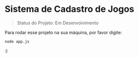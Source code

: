 # Sistema de Cadastro de Jogos

> Status do Projeto: Em Desenvolvimento

Para rodar esse projeto na sua máquina, por favor digite: 

```
node app.js
```

:)